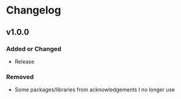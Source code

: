 # Changelog

## v1.0.0

### Added or Changed
- Release

### Removed

- Some packages/libraries from acknowledgements I no longer use
